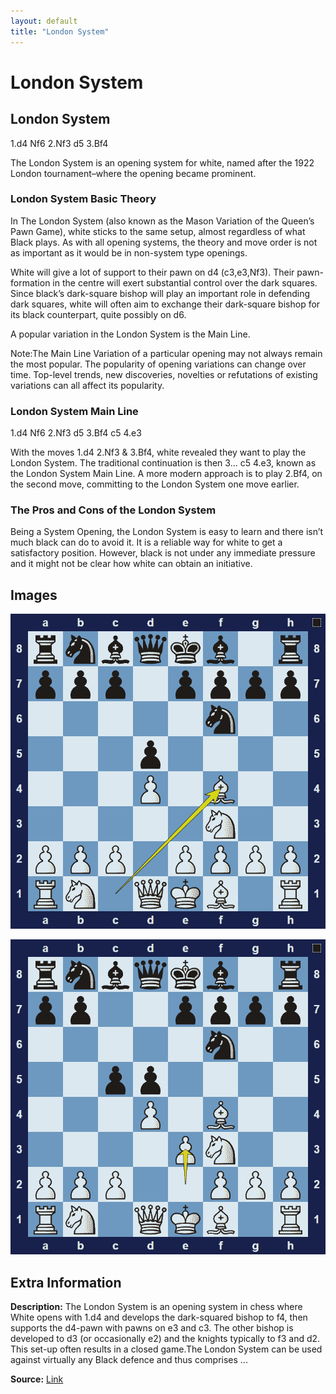 ```yaml
---
layout: default
title: "London System"
---
```



# London System



## London System

1.d4 Nf6 2.Nf3 d5 3.Bf4

The London System is an opening system for white, named after the 1922 London tournament–where the opening became prominent.

### London System Basic Theory

In The London System (also known as the Mason Variation of the Queen’s Pawn Game), white sticks to the same setup, almost regardless of what Black plays. As with all opening systems, the theory and move order is not as important as it would be in non-system type openings.

White will give a lot of support to their pawn on d4 (c3,e3,Nf3). Their pawn-formation in the centre will exert substantial control over the dark squares. Since black’s dark-square bishop will play an important role in defending dark squares, white will often aim to exchange their dark-square bishop for its black counterpart, quite possibly on d6.

A popular variation in the London System is the Main Line.

Note:The Main Line Variation of a particular opening may not always remain the most popular. The popularity of opening variations can change over time. Top-level trends, new discoveries, novelties or refutations of existing variations can all affect its popularity.

### London System Main Line

1.d4 Nf6 2.Nf3 d5 3.Bf4 c5 4.e3

With the moves 1.d4 2.Nf3 & 3.Bf4, white revealed they want to play the London System. The traditional continuation is then 3… c5 4.e3, known as the London System Main Line. A more modern approach is to play 2.Bf4, on the second move, committing to the London System one move earlier.

### The Pros and Cons of the London System

Being a System Opening, the London System is easy to learn and there isn’t much black can do to avoid it. It is a reliable way for white to get a satisfactory position. However, black is not under any immediate pressure and it might not be clear how white can obtain an initiative.



## Images

![london-system](images/london-system-1.png)

![london-system](images/london-system-2.png)



## Extra Information
**Description:** The London System is an opening system in chess where White opens with 1.d4 and develops the dark-squared bishop to f4, then supports the d4-pawn with pawns on e3 and c3. The other bishop is developed to d3 (or occasionally e2) and the knights typically to f3 and d2. This set-up often results in a closed game.The London System can be used against virtually any Black defence and thus comprises ...

**Source:** [Link](https://en.wikipedia.org/wiki/London_System)
